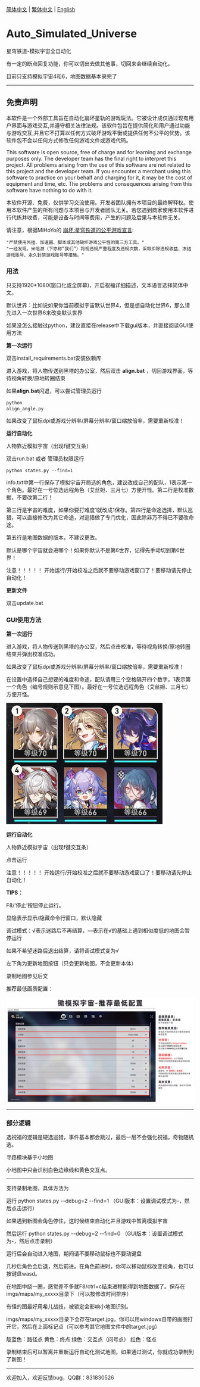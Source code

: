 [简体中文](README.md) | [繁体中文](README_CHT.md) | [English](README_ENG.md)

# Auto_Simulated_Universe
星穹铁道-模拟宇宙全自动化

有一定的断点回复功能，你可以切出去做其他事，切回来会继续自动化。

目前只支持模拟宇宙4和6，地图数据基本录完了

----------------------------------------------------------------------------------------------

## 免责声明
本软件是一个外部工具旨在自动化崩坏星轨的游戏玩法。它被设计成仅通过现有用户界面与游戏交互,并遵守相关法律法规。该软件包旨在提供简化和用户通过功能与游戏交互,并且它不打算以任何方式破坏游戏平衡或提供任何不公平的优势。该软件包不会以任何方式修改任何游戏文件或游戏代码。

This software is open source, free of charge and for learning and exchange purposes only. The developer team has the final right to interpret this project. All problems arising from the use of this software are not related to this project and the developer team. If you encounter a merchant using this software to practice on your behalf and charging for it, it may be the cost of equipment and time, etc. The problems and consequences arising from this software have nothing to do with it.

本软件开源、免费，仅供学习交流使用。开发者团队拥有本项目的最终解释权。使用本软件产生的所有问题与本项目与开发者团队无关。若您遇到商家使用本软件进行代练并收费，可能是设备与时间等费用，产生的问题及后果与本软件无关。


请注意，根据MiHoYo的 [崩坏:星穹铁道的公平游戏宣言]([https://hsr.hoyoverse.com/en-us/news/111244](https://sr.mihoyo.com/news/111246?nav=news&type=notice)):

    "严禁使用外挂、加速器、脚本或其他破坏游戏公平性的第三方工具。"
    "一经发现，米哈游（下亦称“我们”）将视违规严重程度及违规次数，采取扣除违规收益、冻结游戏账号、永久封禁游戏账号等措施。"

### 用法

只支持1920\*1080(窗口化或全屏幕)，开启祝福详细描述，文本语言选择简体中文。

默认世界：比如说如果你当前模拟宇宙默认世界4，但是想自动化世界6，那么请先进入一次世界6来改变默认世界

如果没怎么接触过python，建议直接在release中下载gui版本，并直接阅读GUI使用方法

**第一次运行**

双击install_requirements.bat安装依赖库

进入游戏，将人物传送到黑塔的办公室，然后双击 **align.bat** ，切回游戏界面，等待视角转换/原地转圈结束

如果**align.bat**闪退，可以尝试管理员运行<pre><code>python align_angle.py
</code></pre>

如果改变了鼠标dpi或游戏分辨率/屏幕分辨率/窗口缩放倍率，需要重新校准！

**运行自动化**

人物靠近模拟宇宙（出现f键交互条）

双击run.bat 或者 管理员权限运行 <pre><code>python states.py --find=1
</code></pre>

info.txt中第一行保存了模拟宇宙开局选的角色，建议改成自己的配队，1表示第一个角色。最好在一号位选远程角色（艾丝妲、三月七）方便开怪。第二行是校准数据，不要改第二行！

第三行是宇宙的难度，如果你要打难度1就改成1保存。第四行是命途选择，默认巡猎，可以直接修改为其它命途，对巡猎做了专门优化，因此除非万不得已不要改命途。

第五行是地图数据的版本，不建议更改。

默认是哪个宇宙就会进哪个！如果你默认不是第6世界，记得先手动切到第6世界！

注意！！！！！ 开始运行/开始校准之后就不要移动游戏窗口了！要移动请先停止自动化！

**更新文件**

双击update.bat


### GUI使用方法

**第一次运行**

进入游戏，将人物传送到黑塔的办公室，然后点击校准，等待视角转换/原地转圈结束并弹出校准成功。

如果改变了鼠标dpi或游戏分辨率/屏幕分辨率/窗口缩放倍率，需要重新校准！

在设置中选择自己想要的难度和命途，配队请用三个空格隔开四个数字，1表示第一个角色（编号规则示意见下图）。最好在一号位选远程角色（艾丝妲、三月七）方便开怪。

![配队编号示意](https://github.com/CHNZYX/Auto_Simulated_Universe/blob/main/imgs/team.jpg)

**运行自动化**

人物靠近模拟宇宙（出现f键交互条）

点击运行

注意！！！！！ 开始运行/开始校准之后就不要移动游戏窗口了！要移动请先停止自动化！

**TIPS：**

F8/‘停止’按钮停止运行。

显隐表示显示/隐藏命令行窗口，默认隐藏

调试模式：√表示迷路后不再结算，—表示在√的基础上遇到相似度低的地图会暂停运行

如果不希望迷路后退出结算，请将调试模式变为√

左下角为更新地图按钮（只会更新地图，不会更新本体）

录制地图参见后文

推荐最低画质配置：

![画质](https://github.com/CHNZYX/Auto_Simulated_Universe/blob/main/imgs/image_quality.jpg)

----------------------------------------------------------------------------------------------

### 部分逻辑

选祝福的逻辑是硬选巡猎，事件基本都会跳过，最后一层不会强化祝福，奇物随机选。

寻路模块基于小地图

小地图中只会识别白色边缘线和黄色交互点。

----------------------------------------------------------------------------------------------

支持录制地图，具体方法为

运行 python states.py --debug=2 --find=1 （GUI版本：设置调试模式为-，然后点击运行）

如果遇到新图会角色停住，这时候结束自动化并且游戏中暂离模拟宇宙

然后运行 python states.py --debug=2 --find=0 （GUI版本：设置调试模式为-，然后点击录制）

运行后会自动进入地图，期间请不要移动鼠标也不要动键盘

几秒后角色会后退，然后前进。在角色前进时，你可以移动鼠标改变视角，也可以按键盘wasd。

在地图中绕一圈，感觉差不多就F8/ctrl+c结束进程能得到地图数据了。保存在imgs/maps/my_xxxxx目录下（可以按修改时间排序）

有怪的图最好用希儿战技，被锁定会影响小地图识别。

imgs/maps/my_xxxxx目录下会存在target.jpg，你可以用windows自带的画图打开它，然后在上面标记点（可以参考其它地图文件中的target.jpg）

靛蓝色：路径点 黄色：终点 绿色：交互点（问号点） 红色：怪点

录制结束后可以暂离并重新运行自动化测试地图，如果通过测试，你就成功录制到了新图！

----------------------------------------------------------------------------------------------

欢迎加入，欢迎反馈bug，QQ群：831830526
